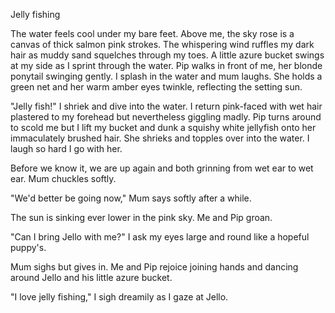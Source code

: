 Jelly fishing

The water feels cool under my bare feet. Above me, the sky rose is a canvas of thick salmon pink strokes. The whispering wind ruffles my dark hair as muddy sand squelches through my toes. A little azure bucket swings at my side as I sprint through the water. Pip walks in front of me, her blonde ponytail swinging gently. I splash in the water and mum laughs. She holds a green net and her warm amber eyes twinkle, reflecting the setting sun.

"Jelly fish!" I shriek and dive into the water. I return pink-faced with wet hair plastered to my forehead but nevertheless giggling madly. Pip turns around to scold me but I lift my bucket and dunk a squishy white jellyfish onto her immaculately brushed hair. She shrieks and topples over into the water. I laugh so hard I go with her.

Before we know it, we are up again and both grinning from wet ear to wet ear. Mum chuckles softly.

"We'd better be going now," Mum says softly after a while.

The sun is sinking ever lower in the pink sky. Me and Pip groan.

"Can I bring Jello with me?" I ask my eyes large and round like a hopeful puppy's.

Mum sighs but gives in. Me and Pip rejoice joining hands and dancing around Jello and his little azure bucket.

"I love jelly fishing," I sigh dreamily as I gaze at Jello.

